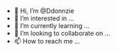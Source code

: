 - 👋 Hi, I’m @Ddonnzie
- 👀 I’m interested in ...
- 🌱 I’m currently learning ...
- 💞️ I’m looking to collaborate on ...
- 📫 How to reach me ...

<!---
Ddonnzie/Ddonnzie is a ✨ special ✨ repository because its `README.md` (this file) appears on your GitHub profile.
You can click the Preview link to take a look at your changes.
--->
